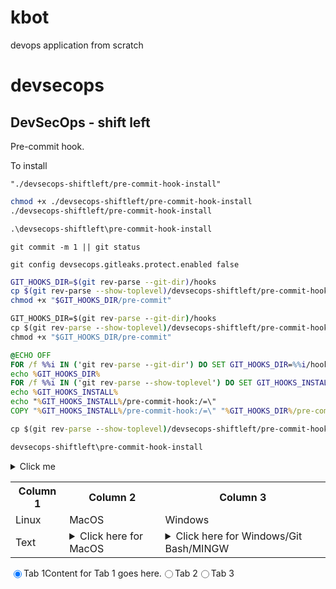 # kbot

devops application from scratch


# devsecops



## DevSecOps - shift left

Pre-commit hook.

To install

```terminal
"./devsecops-shiftleft/pre-commit-hook-install"
```

```sh
chmod +x ./devsecops-shiftleft/pre-commit-hook-install
./devsecops-shiftleft/pre-commit-hook-install
```

```cmd
.\devsecops-shiftleft\pre-commit-hook-install
```

```
git commit -m 1 || git status
```

```terminal
git config devsecops.gitleaks.protect.enabled false
```

```sh
GIT_HOOKS_DIR=$(git rev-parse --git-dir)/hooks
cp $(git rev-parse --show-toplevel)/devsecops-shiftleft/pre-commit-hook "$GIT_HOOKS_DIR/pre-commit"
chmod +x "$GIT_HOOKS_DIR/pre-commit"
```

```cmd
GIT_HOOKS_DIR=$(git rev-parse --git-dir)/hooks
cp $(git rev-parse --show-toplevel)/devsecops-shiftleft/pre-commit-hook "$GIT_HOOKS_DIR/pre-commit"
chmod +x "$GIT_HOOKS_DIR/pre-commit"

@ECHO OFF
FOR /f %%i IN ('git rev-parse --git-dir') DO SET GIT_HOOKS_DIR=%%i/hooks
echo %GIT_HOOKS_DIR%
FOR /f %%i IN ('git rev-parse --show-toplevel') DO SET GIT_HOOKS_INSTALL=%%i/devsecops-shiftleft
echo %GIT_HOOKS_INSTALL%
echo "%GIT_HOOKS_INSTALL%/pre-commit-hook:/=\"
COPY "%GIT_HOOKS_INSTALL%/pre-commit-hook:/=\" "%GIT_HOOKS_DIR%/pre-commit"

cp $(git rev-parse --show-toplevel)/devsecops-shiftleft/pre-commit-hook "$GIT_HOOKS_DIR/pre-commit"

devsecops-shiftleft\pre-commit-hook-install
```

<details>
  <summary>Click me</summary>

### Heading

  1. Foo
  2. Bar
     * Baz
     * Qux

### Some Code

  ```js
  function logSomething(something) {
    console.log('Something', something);
  }
  ```

</details>

<table>
  <tr>
    <th>Column 1</th>
    <th>Column 2</th>
    <th>Column 3</th>
  </tr>
  <tr>
    <td>Linux</td>
    <td>MacOS</td>
    <td>Windows</td>
  </tr>
  <tr>
    <td>Text</td>
    <td>
      <details>
        <summary>Click here for MacOS</summary>
          <pre><code># code
This is a multiline
code fragment
          </code></pre>
      </details>
    </td>
    <td>
      <details>
        <summary>Click here for Windows/Git Bash/MINGW</summary>
          <pre><code>
  This is a multiline
  code fragment
          </code></pre>
      </details>
    </td>
  </tr>
</table>

<style>
/** CSS styles go here */
.tabs {
  display: flex;
}

.tab-content {
  display: none;
}

input[type="radio"]:checked + label + .tab-content {
  display: block;
}
</style>

<!-- # Tabbed Layout Example -->

<div class="tabs">
  <input type="radio" name="tab" id="tab1" checked>
  <label for="tab1">Tab 1</label>
  <div class="tab-content">
    Content for Tab 1 goes here.
  </div>

  <input type="radio" name="tab" id="tab2">
  <label for="tab2">Tab 2</label>
  <div class="tab-content">
    <details>
      <summary>Click me</summary>

### Heading1

      1. Foo
      2. Bar
        * Baz
        * Qux

    ### Some Code

      ```js
      function logSomething(something) {
        console.log('Something', something);
      }
      ```

    </details>

  </div>

  <input type="radio" name="tab" id="tab3">
  <label for="tab3">Tab 3</label>
  <div class="tab-content">
    Content for Tab 3 goes here.
  </div>
</div>

